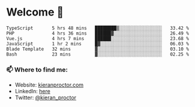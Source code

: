 # Welcome 🦘

<!--START_SECTION:waka-->

```text
TypeScript       5 hrs 48 mins   ████████▒░░░░░░░░░░░░░░░░   33.42 %
PHP              4 hrs 36 mins   ██████▓░░░░░░░░░░░░░░░░░░   26.49 %
Vue.js           4 hrs 7 mins    ██████░░░░░░░░░░░░░░░░░░░   23.68 %
JavaScript       1 hr 2 mins     █▓░░░░░░░░░░░░░░░░░░░░░░░   06.03 %
Blade Template   32 mins         ▓░░░░░░░░░░░░░░░░░░░░░░░░   03.10 %
Bash             23 mins         ▓░░░░░░░░░░░░░░░░░░░░░░░░   02.25 %
```

<!--END_SECTION:waka-->

### 📫 Where to find me:

-   Website: [kieranproctor.com](https://kieranproctor.com/)
-   LinkedIn: [here](https://www.linkedin.com/in/kieran-proctor-086b5a159/)
-   Twitter: [@kieran_proctor](https://twitter.com/kieran_proctor)
